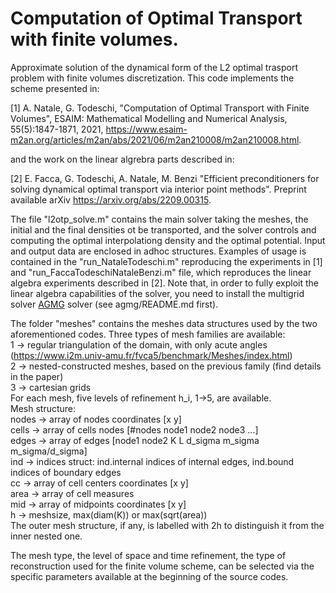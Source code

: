 # Computation of Optimal Transport with finite volumes. 

Approximate solution of the dynamical form of the L2 optimal trasport problem with finite volumes discretization. This code implements the scheme presented in:

[1] A. Natale, G. Todeschi, "Computation of Optimal Transport with Finite Volumes", ESAIM: Mathematical Modelling and Numerical Analysis, 55(5):1847-1871, 2021, https://www.esaim-m2an.org/articles/m2an/abs/2021/06/m2an210008/m2an210008.html.

and the work on the linear algrebra parts described in:

[2] E. Facca, G. Todeschi, A. Natale, M. Benzi "Efficient preconditioners for solving dynamical optimal transport via interior point methods". Preprint available arXiv https://arxiv.org/abs/2209.00315.

The file "l2otp_solve.m" contains the main solver taking the meshes, the initial and the final densities ot be transported, and the solver controls and computing the optimal interpolationg density and the optimal potential.
Input and output data are enclosed in adhoc structures.
Examples of usage is contained in the "run_NataleTodeschi.m"  reproducing the experiments in [1] and 
"run_FaccaTodeschiNataleBenzi.m" file, which reproduces the linear algebra experiments described in [2].
Note that, in order to fully exploit the linear algebra capabilities of the solver, you need to install the multigrid solver [AGMG](http://agmg.eu/) solver (see agmg/README.md first).

The folder "meshes" contains the meshes data structures used by the two aforementioned codes.
Three types of mesh families are available: \
1 -> regular triangulation of the domain, with only acute angles
     (https://www.i2m.univ-amu.fr/fvca5/benchmark/Meshes/index.html) \
2 -> nested-constructed meshes, based on the previous family
     (find details in the paper) \
3 -> cartesian grids \
For each mesh, five levels of refinement h_i, 1->5, are available. \
Mesh structure: \
nodes -> array of nodes coordinates [x y] \
cells -> array of cells nodes [#nodes node1 node2 node3 ...] \
edges -> array of edges [node1 node2 K L d_sigma m_sigma m_sigma/d_sigma] \
ind -> indices struct: ind.internal indices of internal edges, ind.bound indices of boundary edges \
cc -> array of cell centers coordinates [x y] \
area -> array of cell measures \
mid -> array of midpoints coordinates [x y] \
h -> meshsize, max(diam(K)) or max(sqrt(area)) \
The outer mesh structure, if any, is labelled with 2h to distinguish it
from the inner nested one.

The mesh type, the level of space and time refinement, the type of reconstruction
used for the finite volume scheme, can be selected via the specific parameters 
available at the beginning of the source codes.

